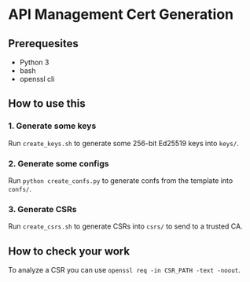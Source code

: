# API Management Cert Generation

## Prerequesites
* Python 3
* bash
* openssl cli

## How to use this
### 1. Generate some keys
Run `create_keys.sh` to generate some 256-bit Ed25519 keys into `keys/`.

### 2. Generate some configs
Run `python create_confs.py` to generate confs from the template into `confs/`.

### 3. Generate CSRs
Run `create_csrs.sh` to generate CSRs into `csrs/` to send to a trusted CA.

## How to check your work
To analyze a CSR you can use `openssl req -in CSR_PATH -text -noout`.
